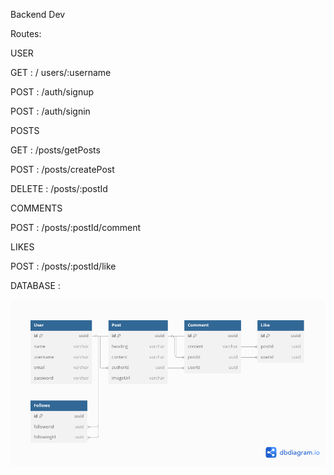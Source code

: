 Backend Dev

Routes: 

USER

GET : / users/:username

POST : /auth/signup

POST : /auth/signin

POSTS

GET : /posts/getPosts

POST : /posts/createPost

DELETE : /posts/:postId

COMMENTS

POST : /posts/:postId/comment

LIKES

POST : /posts/:postId/like


DATABASE :

![alt text](image.png)